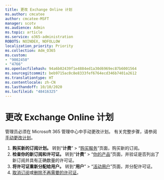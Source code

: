 ```yaml
---
title: 更改 Exchange Online 计划
ms.author: cmcatee
author: cmcatee-MSFT
manager: scotv
ms.audience: Admin
ms.topic: article
ms.service: o365-administration
ROBOTS: NOINDEX, NOFOLLOW
localization_priority: Priority
ms.collection: Adm_O365
ms.custom:
- "9002450"
- "4766"
ms.openlocfilehash: 94a6b02439f1e4884ed1a30d6969ec87b6001564
ms.sourcegitcommit: beb9715ac0c8e8333fef6764ecd346b7401a2612
ms.translationtype: HT
ms.contentlocale: zh-CN
ms.lasthandoff: 10/10/2020
ms.locfileid: "48416325"
---
```

# <a name="change-exchange-online-plans"></a>更改 Exchange Online 计划

管理员必须在 Microsoft 365 管理中心中手动更改计划。 有关完整步骤，请参阅[手动更改计划](https://docs.microsoft.com/microsoft-365/commerce/subscriptions/change-plans-manually)。

1. **购买新的订阅计划。** 转到“**计费**” > “[购买服务](https://go.microsoft.com/fwlink/p/?linkid=868433)”页面，购买新的订阅。
2. **检查你的新订阅和许可证。** 转到“**计费**” > “[你的产品](https://go.microsoft.com/fwlink/p/?linkid=842054)”页面，并验证是否列出了新订阅并具有正确数量的许可证。
3. **将许可证重新分配给用户。** 转到“**用户**” > “[活动用户](https://go.microsoft.com/fwlink/p/?linkid=834822)”页面，并分配许可证。
4. [取消订阅](https://docs.microsoft.com/microsoft-365/commerce/subscriptions/cancel-your-subscription)或[删除不再需要的许可证](https://docs.microsoft.com/microsoft-365/commerce/licenses/buy-licenses)。